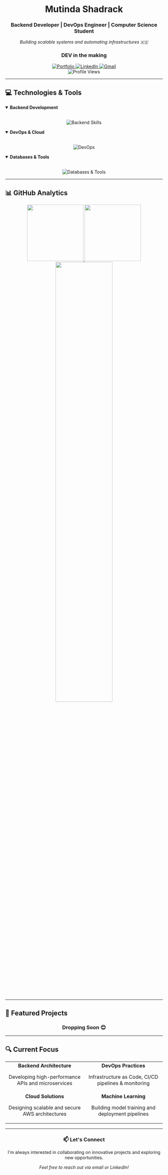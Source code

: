 <div align="center">
  <h1>Mutinda Shadrack</h1>
  <h3>Backend Developer | DevOps Engineer | Computer Science Student</h3>
  <p><em>Building scalable systems and automating infrastructures 🇰🇪</em></p>
  <h3>DEV in the making</h3>

  <a href="https://shadrack-mutinda.vercel.app/">
    <img src="https://img.shields.io/badge/Portfolio-FF5722?style=for-the-badge&logo=todoist&logoColor=white" alt="Portfolio" />
  </a>
  <a href="https://www.linkedin.com/in/shadrack-mutinda-2b5813239">
    <img src="https://img.shields.io/badge/LinkedIn-0077B5?style=for-the-badge&logo=linkedin&logoColor=white" alt="LinkedIn" />
  </a>
  <a href="mailto:mutinda.shadrack20@gmail.com">
    <img src="https://img.shields.io/badge/Gmail-D14836?style=for-the-badge&logo=gmail&logoColor=white" alt="Gmail" />
  </a>
  
  <br>
  <img src="https://komarev.com/ghpvc/?username=devshad-01&style=flat-square&color=blue" alt="Profile Views"/>
</div>

<hr>

## 💻 Technologies & Tools

<details open>
<summary><b>Backend Development</b></summary>
<br>
<p align="center">
  <img src="https://skillicons.dev/icons?i=python,django,flask,nodejs,express" alt="Backend Skills" />
</p>
</details>

<details open>
<summary><b>DevOps & Cloud</b></summary>
<br>
<p align="center">
  <img src="https://skillicons.dev/icons?i=docker,kubernetes,aws,githubactions,linux,jenkins" alt="DevOps" />
</p>
</details>

<details open>
<summary><b>Databases & Tools</b></summary>
<br>
<p align="center">
  <img src="https://skillicons.dev/icons?i=mysql,mongodb,postgresql,git,vscode,pycharm" alt="Databases & Tools" />
</p>
</details>

<hr>

## 📊 GitHub Analytics

<div align="center">
  <a href="https://github.com/devshad-01">
    <img height="180em" src="https://github-readme-stats.vercel.app/api?username=devshad-01&show_icons=true&theme=tokyonight&hide_border=true&include_all_commits=true&count_private=true" />
    <img height="180em" src="https://github-readme-stats.vercel.app/api/top-langs/?username=devshad-01&layout=compact&theme=tokyonight&hide_border=true" />
  </a>
</div>

<div align="center">
  <img width="60%" src="https://streak-stats.demolab.com?user=devshad-01&theme=tokyonight&hide_border=true" />
</div>

<hr>

## 🚀 Featured Projects

<div align="center">
<!--   <a href="https://github.com/devshad-01/TraDEX_V1">
    <img src="https://github-readme-stats.vercel.app/api/pin/?username=devshad-01&repo=TraDEX_V1&theme=tokyonight&hide_border=true" />
  </a>
  <a href="https://github.com/devshad-01/TradEx">
    <img src="https://github-readme-stats.vercel.app/api/pin/?username=devshad-01&repo=TradEx&theme=tokyonight&hide_border=true" />
  </a> -->
   <h3>Dropping Soon 😊</h3>
</div>

<hr>

## 🔍 Current Focus

<table align="center" border="0">
  <tr>
    <td width="50%" align="center">
      <b>Backend Architecture</b>
      <p>Developing high-performance APIs and microservices</p>
    </td>
    <td width="50%" align="center">
      <b>DevOps Practices</b>
      <p>Infrastructure as Code, CI/CD pipelines & monitoring</p>
    </td>
  </tr>
  <tr>
    <td width="50%" align="center">
      <b>Cloud Solutions</b>
      <p>Designing scalable and secure AWS architectures</p>
    </td>
    <td width="50%" align="center">
      <b>Machine Learning</b>
      <p>Building model training and deployment pipelines</p>
    </td>
  </tr>
</table>

<hr>

<div align="center">
  <h3>📫 Let's Connect</h3>
  <p>I'm always interested in collaborating on innovative projects and exploring new opportunities.</p>
  <p><i>Feel free to reach out via email or LinkedIn!</i></p>
</div>
